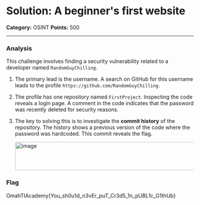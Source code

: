 # Solution: A beginner's first website

**Category:** OSINT
**Points:** 500

---

### Analysis

This challenge involves finding a security vulnerability related to a developer named `RandomGuyChilling`.

1.  The primary lead is the username. A search on GitHub for this username leads to the profile `https://github.com/RandomGuyChilling`.

2.  The profile has one repository named `FirstProject`. Inspecting the code reveals a login page. A comment in the code indicates that the password was recently deleted for security reasons.

3.  The key to solving this is to investigate the **commit history** of the repository. The history shows a previous version of the code where the password was hardcoded. This commit reveals the flag.

    <img width="783" height="76" alt="image" src="https://github.com/user-attachments/assets/ec9c02ef-f04c-4204-888e-37fa6824f1a0" />


### Flag

OmahTIAcademy{You_sh0u1d_n3vEr_puT_Cr3d5_1n_pUBL1c_G1thUb}
